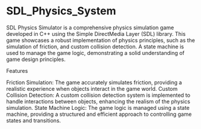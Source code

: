 # SDL_Physics_System

SDL Physics Simulator is a comprehensive physics simulation game developed in C++ using the Simple DirectMedia Layer (SDL) library. This game showcases a robust implementation of physics principles, such as the simulation of friction, and custom collision detection. A state machine is used to manage the game logic, demonstrating a solid understanding of game design principles.

Features

Friction Simulation: The game accurately simulates friction, providing a realistic experience when objects interact in the game world.
Custom Collision Detection: A custom collision detection system is implemented to handle interactions between objects, enhancing the realism of the physics simulation.
State Machine Logic: The game logic is managed using a state machine, providing a structured and efficient approach to controlling game states and transitions.
